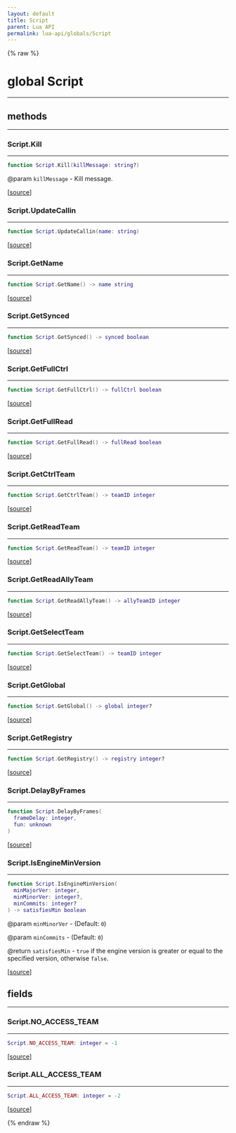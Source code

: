 ```yaml
---
layout: default
title: Script
parent: Lua API
permalink: lua-api/globals/Script
---
```


{% raw %}

# global Script








---

## methods
---

### Script.Kill
---
```lua
function Script.Kill(killMessage: string?)
```
@param `killMessage` - Kill message.






[<a href="https://github.com/rhys-vdw/RecoilEngine/blob/39a0440f8b3d03a340a3db9cfeb2e589c3e7d595/rts/Lua/LuaHandle.cpp#L214-L217" target="_blank">source</a>]








### Script.UpdateCallin
---
```lua
function Script.UpdateCallin(name: string)
```





[<a href="https://github.com/rhys-vdw/RecoilEngine/blob/39a0440f8b3d03a340a3db9cfeb2e589c3e7d595/rts/Lua/LuaHandle.cpp#L641-L644" target="_blank">source</a>]








### Script.GetName
---
```lua
function Script.GetName() -> name string
```





[<a href="https://github.com/rhys-vdw/RecoilEngine/blob/39a0440f8b3d03a340a3db9cfeb2e589c3e7d595/rts/Lua/LuaHandle.cpp#L4000-L4003" target="_blank">source</a>]








### Script.GetSynced
---
```lua
function Script.GetSynced() -> synced boolean
```





[<a href="https://github.com/rhys-vdw/RecoilEngine/blob/39a0440f8b3d03a340a3db9cfeb2e589c3e7d595/rts/Lua/LuaHandle.cpp#L4011-L4014" target="_blank">source</a>]








### Script.GetFullCtrl
---
```lua
function Script.GetFullCtrl() -> fullCtrl boolean
```





[<a href="https://github.com/rhys-vdw/RecoilEngine/blob/39a0440f8b3d03a340a3db9cfeb2e589c3e7d595/rts/Lua/LuaHandle.cpp#L4022-L4025" target="_blank">source</a>]








### Script.GetFullRead
---
```lua
function Script.GetFullRead() -> fullRead boolean
```





[<a href="https://github.com/rhys-vdw/RecoilEngine/blob/39a0440f8b3d03a340a3db9cfeb2e589c3e7d595/rts/Lua/LuaHandle.cpp#L4033-L4036" target="_blank">source</a>]








### Script.GetCtrlTeam
---
```lua
function Script.GetCtrlTeam() -> teamID integer
```





[<a href="https://github.com/rhys-vdw/RecoilEngine/blob/39a0440f8b3d03a340a3db9cfeb2e589c3e7d595/rts/Lua/LuaHandle.cpp#L4044-L4047" target="_blank">source</a>]








### Script.GetReadTeam
---
```lua
function Script.GetReadTeam() -> teamID integer
```





[<a href="https://github.com/rhys-vdw/RecoilEngine/blob/39a0440f8b3d03a340a3db9cfeb2e589c3e7d595/rts/Lua/LuaHandle.cpp#L4055-L4058" target="_blank">source</a>]








### Script.GetReadAllyTeam
---
```lua
function Script.GetReadAllyTeam() -> allyTeamID integer
```





[<a href="https://github.com/rhys-vdw/RecoilEngine/blob/39a0440f8b3d03a340a3db9cfeb2e589c3e7d595/rts/Lua/LuaHandle.cpp#L4066-L4069" target="_blank">source</a>]








### Script.GetSelectTeam
---
```lua
function Script.GetSelectTeam() -> teamID integer
```





[<a href="https://github.com/rhys-vdw/RecoilEngine/blob/39a0440f8b3d03a340a3db9cfeb2e589c3e7d595/rts/Lua/LuaHandle.cpp#L4077-L4080" target="_blank">source</a>]








### Script.GetGlobal
---
```lua
function Script.GetGlobal() -> global integer?
```





[<a href="https://github.com/rhys-vdw/RecoilEngine/blob/39a0440f8b3d03a340a3db9cfeb2e589c3e7d595/rts/Lua/LuaHandle.cpp#L4088-L4091" target="_blank">source</a>]








### Script.GetRegistry
---
```lua
function Script.GetRegistry() -> registry integer?
```





[<a href="https://github.com/rhys-vdw/RecoilEngine/blob/39a0440f8b3d03a340a3db9cfeb2e589c3e7d595/rts/Lua/LuaHandle.cpp#L4102-L4105" target="_blank">source</a>]








### Script.DelayByFrames
---
```lua
function Script.DelayByFrames(
  frameDelay: integer,
  fun: unknown
)
```





[<a href="https://github.com/rhys-vdw/RecoilEngine/blob/39a0440f8b3d03a340a3db9cfeb2e589c3e7d595/rts/Lua/LuaHandle.cpp#L4122-L4126" target="_blank">source</a>]








### Script.IsEngineMinVersion
---
```lua
function Script.IsEngineMinVersion(
  minMajorVer: integer,
  minMinorVer: integer?,
  minCommits: integer?
) -> satisfiesMin boolean
```
@param `minMinorVer` - (Default: `0`)

@param `minCommits` - (Default: `0`)


@return `satisfiesMin` - `true` if the engine version is greater or equal to the specified version, otherwise `false`.





[<a href="https://github.com/rhys-vdw/RecoilEngine/blob/39a0440f8b3d03a340a3db9cfeb2e589c3e7d595/rts/Lua/LuaUtils.cpp#L527-L533" target="_blank">source</a>]











## fields
---

### Script.NO_ACCESS_TEAM
---
```lua
Script.NO_ACCESS_TEAM: integer = -1
```



[<a href="https://github.com/rhys-vdw/RecoilEngine/blob/39a0440f8b3d03a340a3db9cfeb2e589c3e7d595/rts/Lua/LuaHandle.cpp#L3979-L3979" target="_blank">source</a>]








### Script.ALL_ACCESS_TEAM
---
```lua
Script.ALL_ACCESS_TEAM: integer = -2
```



[<a href="https://github.com/rhys-vdw/RecoilEngine/blob/39a0440f8b3d03a340a3db9cfeb2e589c3e7d595/rts/Lua/LuaHandle.cpp#L3981-L3981" target="_blank">source</a>]










{% endraw %}